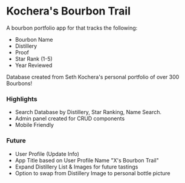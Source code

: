 # Kochera's Bourbon Trail
A bourbon portfolio app for that tracks the following:  
- Bourbon Name
- Distillery
- Proof
- Star Rank (1-5)
- Year Reviewed

Database created from Seth Kochera's personal portfolio of over 300 Bourbons!

### Highlights
- Search Database by Distillery, Star Ranking, Name Search.
- Admin panel created for CRUD components
- Mobile Friendly

### Future
- User Profile (Update Info)
- App Title based on User Profile Name "X's Bourbon Trail"
- Expand Distillery List & Images for future tastings
- Option to swap from Distillery Image to personal bottle picture
